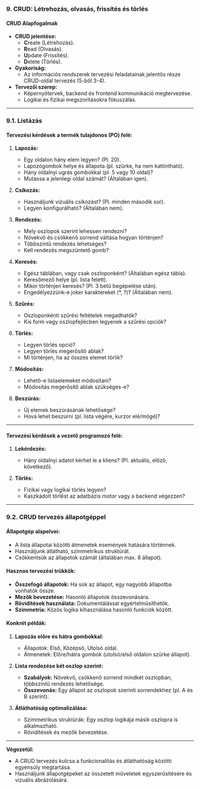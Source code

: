 ### **9. CRUD: Létrehozás, olvasás, frissítés és törlés**

#### **CRUD Alapfogalmak**
- **CRUD jelentése:**  
  - **C**reate (Létrehozás).  
  - **R**ead (Olvasás).  
  - **U**pdate (Frissítés).  
  - **D**elete (Törlés).  
- **Gyakoriság:**  
  - Az információs rendszerek tervezési feladatainak jelentős része CRUD-oldal tervezés (5-ből 3-4).  
- **Tervezői szerep:**  
  - Képernyőtervek, backend és frontend kommunikáció megtervezése.  
  - Logikai és fizikai megszorításokra fókuszálás.

---

### **9.1. Listázás**

#### **Tervezési kérdések a termék tulajdonos (PO) felé:**

1. **Lapozás:**  
   - Egy oldalon hány elem legyen? (Pl. 20).  
   - Lapozógombok helye és állapota (pl. szürke, ha nem kattintható).  
   - Hány oldalnyi ugrás gombokkal (pl. 5 vagy 10 oldal)?  
   - Mutassa a jelenlegi oldal számát? (Általában igen).  

2. **Csíkozás:**  
   - Használjunk vizuális csíkozást? (Pl. minden második sor).  
   - Legyen konfigurálható? (Általában nem).  

3. **Rendezés:**  
   - Mely oszlopok szerint lehessen rendezni?  
   - Növekvő és csökkenő sorrend váltása hogyan történjen?  
   - Többszintű rendezés lehetséges?  
   - Kell rendezés megszüntető gomb?  

4. **Keresés:**  
   - Egész táblában, vagy csak oszloponként? (Általában egész tábla).  
   - Keresőmező helye (pl. lista felett).  
   - Mikor történjen keresés? (Pl. 3 betű begépelése után).  
   - Engedélyezzünk-e joker karaktereket (*, ?)? (Általában nem).  

5. **Szűrés:**  
   - Oszloponkénti szűrési feltételek megadhatók?  
   - Kis form vagy oszlopfejlécben legyenek a szűrési opciók?

6. **Törlés:**  
   - Legyen törlés opció?  
   - Legyen törlés megerősítő ablak?  
   - Mi történjen, ha az összes elemet törlik?

7. **Módosítás:**  
   - Lehető-e listaelemeket módosítani?  
   - Módosítás megerősítő ablak szükséges-e?

8. **Beszúrás:**  
   - Új elemek beszúrásának lehetősége?  
   - Hová lehet beszúrni (pl. lista végére, kurzor elé/mögé)?  

---

#### **Tervezési kérdések a vezető programozó felé:**

1. **Lekérdezés:**  
   - Hány oldalnyi adatot kérhet le a kliens? (Pl. aktuális, előző, következő).  

2. **Törlés:**  
   - Fizikai vagy logikai törlés legyen?  
   - Kaszkádolt törlést az adatbázis motor vagy a backend végezzen?  

---

### **9.2. CRUD tervezés állapotgéppel**

#### **Állapotgép alapelvei:**  
- A lista állapotai közötti átmenetek események hatására történnek.  
- Használjunk átlátható, szimmetrikus struktúrát.  
- Csökkentsük az állapotok számát (általában max. 8 állapot).  

#### **Hasznos tervezési trükkök:**  
- **Összefogó állapotok:** Ha sok az állapot, egy nagyobb állapotba vonhatók össze.  
- **Mezők bevezetése:** Hasonló állapotok összevonására.  
- **Rövidítések használata:** Dokumentálással egyértelműsíthetők.  
- **Szimmetria:** Közös logika kihasználása hasonló funkciók között.  

#### **Konkrét példák:**  
1. **Lapozás előre és hátra gombokkal:**  
   - Állapotok: Első, Középső, Utolsó oldal.  
   - Átmenetek: Előre/hátra gombok (utolsó/első oldalon szürke állapot).  

2. **Lista rendezése két oszlop szerint:**  
   - **Szabályok:** Növekvő, csökkenő sorrend mindkét oszlopban, többszintű rendezés lehetősége.  
   - **Összevonás:** Egy állapot az oszlopok szerinti sorrendekhez (pl. A és B szerint).  

3. **Átláthatóság optimalizálása:**  
   - Szimmetrikus struktúrák: Egy oszlop logikája másik oszlopra is alkalmazható.  
   - Rövidítések és mezők bevezetése.  

--- 

**Végezetül:**  
- A CRUD tervezés kulcsa a funkcionalitás és átláthatóság közötti egyensúly megtartása.  
- Használjunk állapotgépeket az összetett műveletek egyszerűsítésére és vizuális ábrázolására.